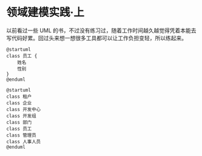 # 领域建模实践·上

以前看过一些 UML 的书，不过没有练习过，随着工作时间越久越觉得凭着本能去写代码好累。回过头来想一想很多工具都可以让工作负担变轻，所以练起来。

```plantuml
@startuml
class 员工 {
    姓名
    性别
}
@enduml
```

```plantuml
@startuml
class 租户
class 企业
class 开发中心
class 开发组
class 部门
class 员工
class 管理员
class 人事人员
@enduml
```
